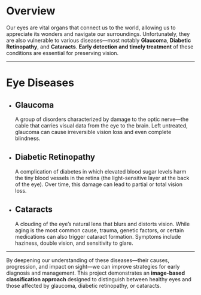 # Overview
Our eyes are vital organs that connect us to the world, allowing us to appreciate its wonders and navigate our surroundings. Unfortunately, they are also vulnerable to various diseases—most notably **Glaucoma**, **Diabetic Retinopathy**, and **Cataracts**. **Early detection and timely treatment** of these conditions are essential for preserving vision.

---

# Eye Diseases

- ## Glaucoma  
  A group of disorders characterized by damage to the optic nerve—the cable that carries visual data from the eye to the brain. Left untreated, glaucoma can cause irreversible vision loss and even complete blindness.

- ## Diabetic Retinopathy  
  A complication of diabetes in which elevated blood sugar levels harm the tiny blood vessels in the retina (the light-sensitive layer at the back of the eye). Over time, this damage can lead to partial or total vision loss.

- ## Cataracts  
  A clouding of the eye’s natural lens that blurs and distorts vision. While aging is the most common cause, trauma, genetic factors, or certain medications can also trigger cataract formation. Symptoms include haziness, double vision, and sensitivity to glare.

---

By deepening our understanding of these diseases—their causes, progression, and impact on sight—we can improve strategies for early diagnosis and management. This project demonstrates an **image-based classification approach** designed to distinguish between healthy eyes and those affected by glaucoma, diabetic retinopathy, or cataracts.  
